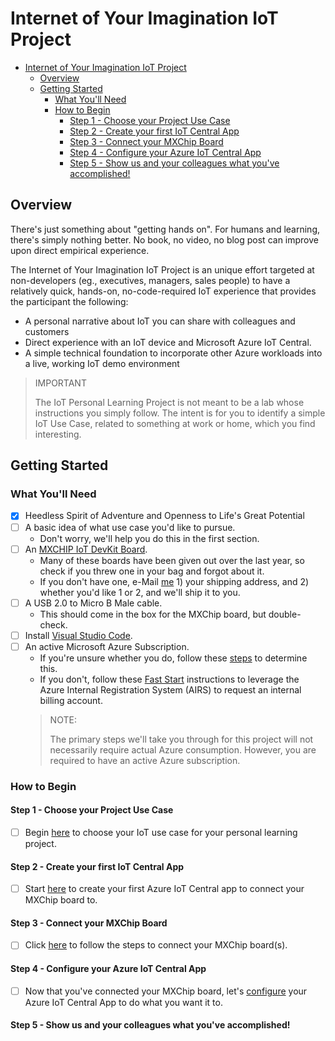 # Internet of Your Imagination IoT Project

- [Internet of Your Imagination IoT Project](#internet-of-your-imagination-iot-project)
  - [Overview](#overview)
  - [Getting Started](#getting-started)
    - [What You'll Need](#what-youll-need)
    - [How to Begin](#how-to-begin)
      - [Step 1 - Choose your Project Use Case](#step-1---choose-your-project-use-case)
      - [Step 2 - Create your first IoT Central App](#step-2---create-your-first-iot-central-app)
      - [Step 3 - Connect your MXChip Board](#step-3---connect-your-mxchip-board)
      - [Step 4 - Configure your Azure IoT Central App](#step-4---configure-your-azure-iot-central-app)
      - [Step 5 - Show us and your colleagues what you've accomplished!](#step-5---show-us-and-your-colleagues-what-youve-accomplished)

## Overview

There's just something about "getting hands on".  For humans and learning, there's simply nothing better.  No book, no video, no blog post can improve upon direct empirical experience.

The Internet of Your Imagination IoT Project is an unique effort targeted at non-developers (eg., executives, managers, sales people) to have a relatively quick, hands-on, no-code-required IoT experience that provides the participant the following:

- A personal narrative about IoT you can share with colleagues and customers
- Direct experience with an IoT device and Microsoft Azure IoT Central.
- A simple technical foundation to incorporate other Azure workloads into a live, working IoT demo environment

> IMPORTANT
> 
> The IoT Personal Learning Project is not meant to be a lab whose instructions you simply follow.  The intent is for you to identify a simple IoT Use Case, related to something at work or home, which you find interesting.

## Getting Started

### What You'll Need

- [x] Heedless Spirit of Adventure and Openness to Life's Great Potential
- [ ] A basic idea of what use case you'd like to pursue.
    - Don't worry, we'll help you do this in the first section. 
- [ ] An [MXCHIP IoT DevKit Board](http://mxchip.com/az3166).
    - Many of these boards have been given out over the last year, so check if you threw one in your bag and forgot about it.
    - If you don't have one, e-Mail [me](mailto:jbennett@microsoft.com) 1) your shipping address, and 2) whether you'd like 1 or 2, and we'll ship it to you.
- [ ] A USB 2.0 to Micro B Male cable.
    - This should come in the box for the MXChip board, but double-check.
- [ ] Install [Visual Studio Code](https://code.visualstudio.com/).
- [ ] An active Microsoft Azure Subscription.
    - If you're unsure whether you do, follow these [steps](CheckForAzureSubscription.MD) to determine this.
    - If you don't, follow these [Fast Start](https://microsoft.sharepoint.com/teams/AIRS/BLOG/Pages/Fast%20Start.aspx) instructions to leverage the Azure Internal Registration System (AIRS) to request an internal billing account.
    > NOTE:
    >
    > The primary steps we'll take you through for this project will not necessarily require actual Azure consumption.  However, you are required to have an active Azure subscription.

### How to Begin

#### Step 1 - Choose your Project Use Case

- [ ] Begin [here](ChoosingYourUseCase.MD) to choose your IoT use case for your personal learning project.

#### Step 2 - Create your first IoT Central App

- [ ] Start [here](CreateYourFirstIoTCentralApp.MD) to create your first Azure IoT Central app to connect your MXChip board to.

#### Step 3 - Connect your MXChip Board

- [ ] Click [here](ConnectingTheMXChip.MD) to follow the steps to connect your MXChip board(s).

#### Step 4 - Configure your Azure IoT Central App

- [ ] Now that you've connected your MXChip board, let's [configure](ConfiguringAzureIoTCentral.MD) your Azure IoT Central App to do what you want it to.

#### Step 5 - Show us and your colleagues what you've accomplished!
